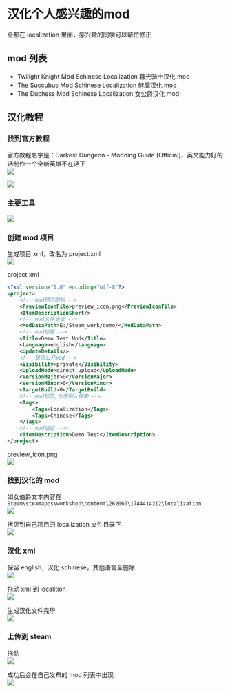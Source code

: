 # 汉化个人感兴趣的mod

全都在 localization 里面，感兴趣的同学可以帮忙修正

## mod 列表

- Twilight Knight Mod Schinese Localization 暮光骑士汉化 mod
- The Succubus Mod Schinese Localization 魅魔汉化 mod
- The Duchess Mod Schinese Localization 女公爵汉化 mod

## 汉化教程

### 找到官方教程

官方教程名字是：Darkest Dungeon - Modding Guide [Official]，英文能力好的话制作一个全新英雄不在话下  
![](http://bhyblog.oss-cn-shenzhen.aliyuncs.com/hexo/Steam_p7XsAFvgie.png)

![](http://bhyblog.oss-cn-shenzhen.aliyuncs.com/hexo/Steam_cQ3ief8b2i.png)

### 主要工具

![](http://bhyblog.oss-cn-shenzhen.aliyuncs.com/hexo/KuXf5E4QgH.png)

### 创建 mod 项目

生成项目 xml，改名为 project.xml  
![](http://bhyblog.oss-cn-shenzhen.aliyuncs.com/hexo/explorer_46OFNseG3w.png)

project.xml  

```xml
<?xml version="1.0" encoding="utf-8"?>
<project>
	<!-- mod预览图标 -->
	<PreviewIconFile>preview_icon.png</PreviewIconFile>
	<ItemDescriptionShort/>
	<!-- mod文件地址 -->
	<ModDataPath>E:/Steam_work/demo/</ModDataPath>
	<!-- mod标题 -->
	<Title>Demo Test Mod</Title>
	<Language>english</Language>
	<UpdateDetails/>
	<!-- 是否公开mod -->
	<Visibility>private</Visibility>
	<UploadMode>direct_upload</UploadMode>
	<VersionMajor>0</VersionMajor>
	<VersionMinor>0</VersionMinor>
	<TargetBuild>0</TargetBuild>
	<!-- mod标签,方便别人搜索 -->
	<Tags>
		<Tags>Localization</Tags>
		<Tags>Chinese</Tags>
	</Tags>
	<!-- mod描述 -->
	<ItemDescription>Demo Test</ItemDescription>
</project>
```

preview_icon.png  
![](http://bhyblog.oss-cn-shenzhen.aliyuncs.com/hexo/darkest_dungeon_preview_icon.png)

### 找到汉化的 mod

如女伯爵文本内容在`Steam\steamapps\workshop\content\262060\1744414212\localization`  
![](http://bhyblog.oss-cn-shenzhen.aliyuncs.com/hexo/explorer_PAk40PCmSU.png)

拷贝到自己项目的 localization 文件目录下  
![](http://bhyblog.oss-cn-shenzhen.aliyuncs.com/hexo/Code_qVhJS1dhy1.png)

### 汉化 xml

保留 english，汉化 schinese，其他语言全删除  
![](http://bhyblog.oss-cn-shenzhen.aliyuncs.com/hexo/Code_tV4FVMWS0c.png)

拖动 xml 到 localition  
![](http://bhyblog.oss-cn-shenzhen.aliyuncs.com/hexo/explorer_5r9Z4TTY68.png)

生成汉化文件完毕  
![](http://bhyblog.oss-cn-shenzhen.aliyuncs.com/hexo/explorer_l7J6RHTGeZ.png)

### 上传到 steam

拖动  
![](http://bhyblog.oss-cn-shenzhen.aliyuncs.com/hexo/explorer_t7A3BTNtdJ.png)

成功后会在自己发布的 mod 列表中出现  
![](http://bhyblog.oss-cn-shenzhen.aliyuncs.com/hexo/Steam_f6oZHJvAf2.png)

